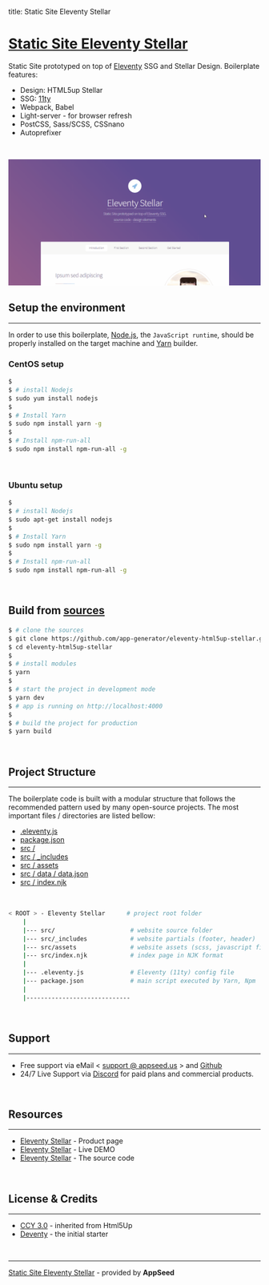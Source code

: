title: Static Site Eleventy Stellar

# [Static Site Eleventy Stellar](https://appseed.us/static-site/eleventy-html5up-stellar)

Static Site prototyped on top of [Eleventy](https://www.11ty.io/) SSG and Stellar Design. Boilerplate features:

- Design: HTML5up Stellar
- SSG: [11ty](https://www.11ty.io/)
- Webpack, Babel
- Light-server - for browser refresh
- PostCSS, Sass/SCSS, CSSnano
- Autoprefixer

<br />

![Eleventy Html5UP Stellar - Static Site built in Eleventy.](https://raw.githubusercontent.com/app-generator/static/master/products/eleventy-html5up-stellar-intro.gif)

## Setup the environment
---

In order to use this boilerplate, [Node.js](https://nodejs.org/en/), the `JavaScript runtime`, should be properly installed on the target machine and [Yarn](https://yarnpkg.com/) builder.

### CentOS setup

```bash
$ 
$ # install Nodejs
$ sudo yum install nodejs  
$ 
$ # Install Yarn
$ sudo npm install yarn -g
$
$ # Install npm-run-all
$ sudo npm install npm-run-all -g
```

<br />

### Ubuntu setup

```bash
$ 
$ # install Nodejs
$ sudo apt-get install nodejs  
$ 
$ # Install Yarn
$ sudo npm install yarn -g
$
$ # Install npm-run-all
$ sudo npm install npm-run-all -g
```

<br />

## Build from [sources](https://github.com/app-generator/eleventy-html5up-stellar)

```bash
$ # clone the sources
$ git clone https://github.com/app-generator/eleventy-html5up-stellar.git
$ cd eleventy-html5up-stellar
$
$ # install modules
$ yarn
$
$ # start the project in development mode
$ yarn dev
$ # app is running on http://localhost:4000
$
$ # build the project for production
$ yarn build
```

<br />

## Project Structure

---

The boilerplate code is built with a modular structure that follows the recommended pattern used by many open-source projects. The most important files / directories are listed bellow:

- [.eleventy.js](https://github.com/app-generator/eleventy-html5up-stellar/blob/master/.eleventy.js)
- [package.json](https://github.com/app-generator/eleventy-html5up-stellar/blob/master/package.json)
- [src /](https://github.com/app-generator/eleventy-html5up-stellar/tree/master/src)
- [src / _includes](https://github.com/app-generator/eleventy-html5up-stellar/tree/master/src/_includes)
- [src / assets](https://github.com/app-generator/eleventy-html5up-stellar/tree/master/src/assets)
- [src / data / data.json](https://github.com/app-generator/eleventy-html5up-stellar/blob/master/src/_data/data.json)
- [src / index.njk](https://github.com/app-generator/eleventy-html5up-stellar/blob/master/src/index.njk)

<br />

```bash
< ROOT > - Eleventy Stellar      # project root folder
    |
    |--- src/                     # website source folder  
    |--- src/_includes            # website partials (footer, header)  
    |--- src/assets               # website assets (scss, javascript files)
    |--- src/index.njk            # index page in NJK format
    |  
    |--- .eleventy.js             # Eleventy (11ty) config file
    |--- package.json             # main script executed by Yarn, Npm
    |
    |-----------------------------
```

<br />

## Support

---

- Free support via eMail < [support @ appseed.us](https://appseed.us/support) > and [Github](https://github.com/app-generator/flask-argon-dashboard/issues/)
- 24/7 Live Support via [Discord](https://discord.gg/fZC6hup) for paid plans and commercial products.

<br />

## Resources

---

- [Eleventy Stellar](https://appseed.us/static-site/eleventy-html5up-stellar) - Product page
- [Eleventy Stellar](https://eleventy-html5up-stellar.appseed.us) - Live DEMO
- [Eleventy Stellar](https://github.com/app-generator/eleventy-html5up-stellar) - The source code

<br />

## License & Credits

---

- [CCY 3.0](https://html5up.net/license) - inherited from Html5Up
- [Deventy](https://github.com/ianrose/deventy) - the initial starter

<br />

---
[Static Site Eleventy Stellar](https://appseed.us/static-site/eleventy-html5up-stellar) - provided by **AppSeed**
